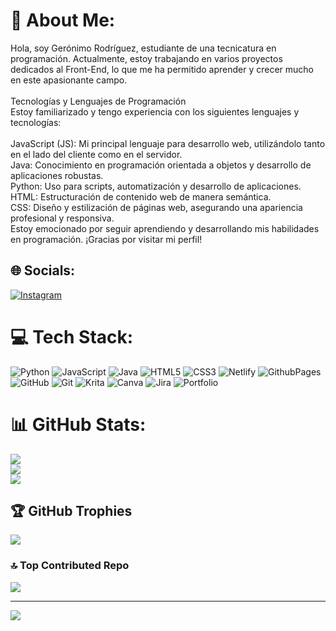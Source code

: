 # 💫 About Me:
Hola, soy Gerónimo Rodríguez, estudiante de una tecnicatura en programación. Actualmente, estoy trabajando en varios proyectos dedicados al Front-End, lo que me ha permitido aprender y crecer mucho en este apasionante campo.<br><br>Tecnologías y Lenguajes de Programación<br>Estoy familiarizado y tengo experiencia con los siguientes lenguajes y tecnologías:<br><br>JavaScript (JS): Mi principal lenguaje para desarrollo web, utilizándolo tanto en el lado del cliente como en el servidor.<br>Java: Conocimiento en programación orientada a objetos y desarrollo de aplicaciones robustas.<br>Python: Uso para scripts, automatización y desarrollo de aplicaciones.<br>HTML: Estructuración de contenido web de manera semántica.<br>CSS: Diseño y estilización de páginas web, asegurando una apariencia profesional y responsiva.<br>Estoy emocionado por seguir aprendiendo y desarrollando mis habilidades en programación. ¡Gracias por visitar mi perfil! <br>


## 🌐 Socials:
[![Instagram](https://img.shields.io/badge/Instagram-%23E4405F.svg?logo=Instagram&logoColor=white)](https://instagram.com/gero_.r) 

# 💻 Tech Stack:
![Python](https://img.shields.io/badge/python-3670A0?style=for-the-badge&logo=python&logoColor=ffdd54) ![JavaScript](https://img.shields.io/badge/javascript-%23323330.svg?style=for-the-badge&logo=javascript&logoColor=%23F7DF1E) ![Java](https://img.shields.io/badge/java-%23ED8B00.svg?style=for-the-badge&logo=openjdk&logoColor=white) ![HTML5](https://img.shields.io/badge/html5-%23E34F26.svg?style=for-the-badge&logo=html5&logoColor=white) ![CSS3](https://img.shields.io/badge/css3-%231572B6.svg?style=for-the-badge&logo=css3&logoColor=white) ![Netlify](https://img.shields.io/badge/netlify-%23000000.svg?style=for-the-badge&logo=netlify&logoColor=#00C7B7) ![GithubPages](https://img.shields.io/badge/github%20pages-121013?style=for-the-badge&logo=github&logoColor=white) ![GitHub](https://img.shields.io/badge/github-%23121011.svg?style=for-the-badge&logo=github&logoColor=white) ![Git](https://img.shields.io/badge/git-%23F05033.svg?style=for-the-badge&logo=git&logoColor=white) ![Krita](https://img.shields.io/badge/Krita-203759?style=for-the-badge&logo=krita&logoColor=EEF37B) ![Canva](https://img.shields.io/badge/Canva-%2300C4CC.svg?style=for-the-badge&logo=Canva&logoColor=white) ![Jira](https://img.shields.io/badge/jira-%230A0FFF.svg?style=for-the-badge&logo=jira&logoColor=white) ![Portfolio](https://img.shields.io/badge/Portfolio-%23000000.svg?style=for-the-badge&logo=firefox&logoColor=#FF7139)
# 📊 GitHub Stats:
![](https://github-readme-stats.vercel.app/api?username=gero-rodriguez&theme=dark&hide_border=false&include_all_commits=false&count_private=false)<br/>
![](https://github-readme-streak-stats.herokuapp.com/?user=gero-rodriguez&theme=dark&hide_border=false)<br/>
![](https://github-readme-stats.vercel.app/api/top-langs/?username=gero-rodriguez&theme=dark&hide_border=false&include_all_commits=false&count_private=false&layout=compact)

## 🏆 GitHub Trophies
![](https://github-profile-trophy.vercel.app/?username=gero-rodriguez&theme=neon&no-frame=false&no-bg=true&margin-w=4)

### 🔝 Top Contributed Repo
![](https://github-contributor-stats.vercel.app/api?username=gero-rodriguez&limit=5&theme=dark&combine_all_yearly_contributions=true)

---
[![](https://visitcount.itsvg.in/api?id=gero-rodriguez&icon=0&color=0)](https://visitcount.itsvg.in)

<!-- Proudly created with GPRM ( https://gprm.itsvg.in ) -->

